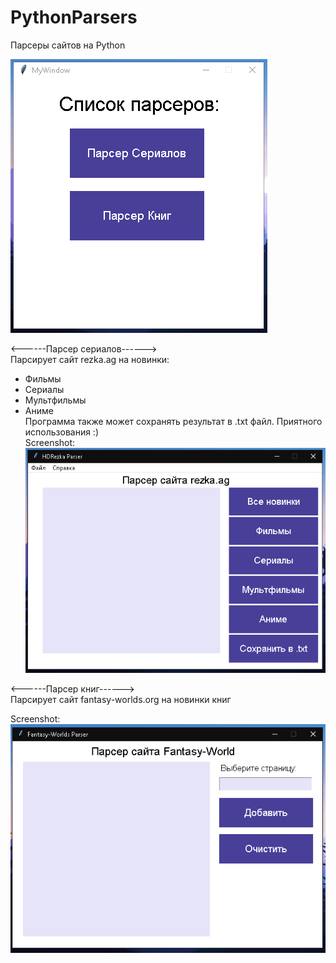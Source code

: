# PythonParsers
Парсеры сайтов на Python             

![Image alt](https://github.com/Sem-Ir-dev/PythonParsers/blob/main/Screenshots/screen1.png)     
            
<------Парсер сериалов------>             
    Парсирует сайт rezka.ag на новинки:            
- Фильмы               
- Сериалы                 
- Мультфильмы             
- Аниме         
    Программа также может сохранять результат в .txt файл. Приятного использования :)           
Screenshot:     
    ![Image alt](https://github.com/Sem-Ir-dev/PythonParsers/blob/main/Screenshots/screen3.PNG)     

<------Парсер книг------>       
    Парсирует сайт fantasy-worlds.org на новинки книг            

Screenshot:     
    ![Image alt](https://github.com/Sem-Ir-dev/PythonParsers/blob/main/Screenshots/screen2.PNG)           
